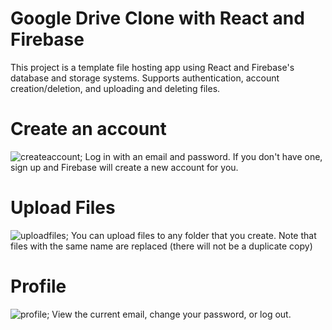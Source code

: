 # Google Drive Clone with React and Firebase

This project is a template file hosting app using React and Firebase's database and storage systems. Supports authentication, account creation/deletion, and uploading and deleting files.

# Create an account
![createaccount](https://github.com/pblpbl1024/google-drive-clone/blob/main/src/assets/demo.png);
Log in with an email and password. If you don't have one, sign up and Firebase will create a new account for you.

# Upload Files
![uploadfiles](https://github.com/pblpbl1024/google-drive-clone/blob/main/src/assets/demo2.png);
You can upload files to any folder that you create. Note that files with the same name are replaced (there will not be a duplicate copy)

# Profile
![profile](https://github.com/pblpbl1024/google-drive-clone/blob/main/src/assets/demo3.png);
View the current email, change your password, or log out. 
